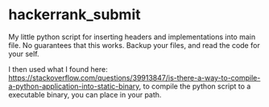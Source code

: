 # hackerrank_submit
My little python script for inserting headers and implementations into main file.
No guarantees that this works. Backup your files, and read the code for your self.

I then used what I found here: https://stackoverflow.com/questions/39913847/is-there-a-way-to-compile-a-python-application-into-static-binary, to compile the python script to a executable binary, you can place in your path.
